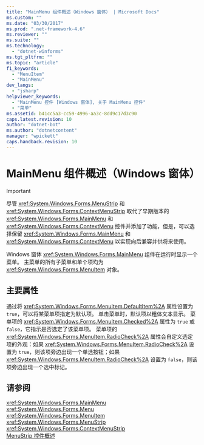 ```yaml
---
title: "MainMenu 组件概述（Windows 窗体） | Microsoft Docs"
ms.custom: ""
ms.date: "03/30/2017"
ms.prod: ".net-framework-4.6"
ms.reviewer: ""
ms.suite: ""
ms.technology: 
  - "dotnet-winforms"
ms.tgt_pltfrm: ""
ms.topic: "article"
f1_keywords: 
  - "MenuItem"
  - "MainMenu"
dev_langs: 
  - "jsharp"
helpviewer_keywords: 
  - "MainMenu 控件 [Windows 窗体], 关于 MainMenu 控件"
  - "菜单"
ms.assetid: b41cc5a3-cc59-4996-aa3c-8dd9c17d3c90
caps.latest.revision: 10
author: "dotnet-bot"
ms.author: "dotnetcontent"
manager: "wpickett"
caps.handback.revision: 10
---
```

# MainMenu 组件概述（Windows 窗体）
> [!IMPORTANT]
>  尽管 <xref:System.Windows.Forms.MenuStrip> 和 <xref:System.Windows.Forms.ContextMenuStrip> 取代了早期版本的 <xref:System.Windows.Forms.MainMenu> 和 <xref:System.Windows.Forms.ContextMenu> 控件并添加了功能，但是，可以选择保留 <xref:System.Windows.Forms.MainMenu> 和 <xref:System.Windows.Forms.ContextMenu> 以实现向后兼容并供将来使用。  
  
 Windows 窗体 <xref:System.Windows.Forms.MainMenu> 组件在运行时显示一个菜单。  主菜单的所有子菜单和单个项均为 <xref:System.Windows.Forms.MenuItem> 对象。  
  
## 主要属性  
 通过将 <xref:System.Windows.Forms.MenuItem.DefaultItem%2A> 属性设置为 `true`，可以将某菜单项指定为默认项。  单击菜单时，默认项以粗体文本显示。  菜单项的 <xref:System.Windows.Forms.MenuItem.Checked%2A> 属性为 `true` 或 `false`，它指示是否选定了该菜单项。  菜单项的 <xref:System.Windows.Forms.MenuItem.RadioCheck%2A> 属性会自定义选定项的外观：如果 <xref:System.Windows.Forms.MenuItem.RadioCheck%2A> 设置为 `true`，则该项旁边出现一个单选按钮；如果 <xref:System.Windows.Forms.MenuItem.RadioCheck%2A> 设置为 `false`，则该项旁边出现一个选中标记。  
  
## 请参阅  
 <xref:System.Windows.Forms.MainMenu>   
 <xref:System.Windows.Forms.Menu>   
 <xref:System.Windows.Forms.MenuItem>   
 <xref:System.Windows.Forms.MenuStrip>   
 <xref:System.Windows.Forms.ContextMenuStrip>   
 [MenuStrip 控件概述](../../../../docs/framework/winforms/controls/menustrip-control-overview-windows-forms.md)